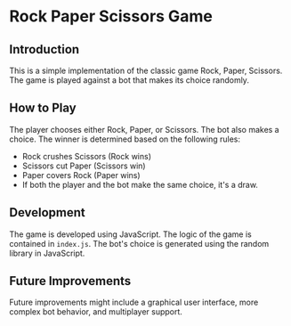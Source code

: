 # Rock Paper Scissors Game

## Introduction
This is a simple implementation of the classic game Rock, Paper, Scissors. The game is played against a bot that makes its choice randomly.

## How to Play
The player chooses either Rock, Paper, or Scissors. The bot also makes a choice. The winner is determined based on the following rules:
- Rock crushes Scissors (Rock wins)
- Scissors cut Paper (Scissors win)
- Paper covers Rock (Paper wins)
- If both the player and the bot make the same choice, it's a draw.

## Development
The game is developed using JavaScript. The logic of the game is contained in `index.js`. The bot's choice is generated using the random library in JavaScript.

## Future Improvements
Future improvements might include a graphical user interface, more complex bot behavior, and multiplayer support.
